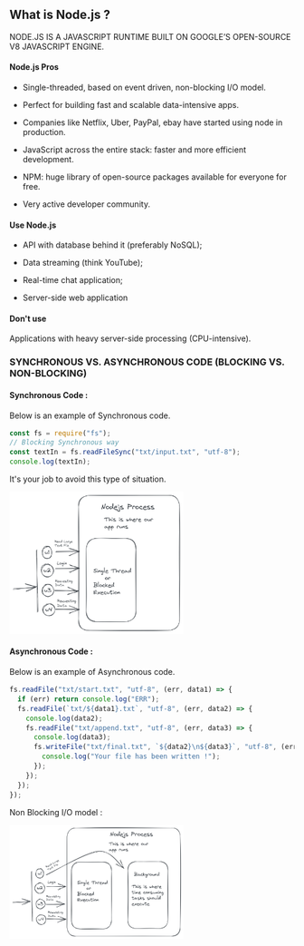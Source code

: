 ## What is Node.js ?

NODE.JS IS A JAVASCRIPT RUNTIME BUILT ON GOOGLE’S OPEN-SOURCE V8 JAVASCRIPT ENGINE.

#### Node.js Pros

-   Single-threaded, based on event driven, non-blocking I/O model.

-   Perfect for building fast and scalable data-intensive apps.
-   Companies like Netflix, Uber, PayPal, ebay have started using node in production.
-   JavaScript across the entire stack: faster and more efficient development.
-   NPM: huge library of open-source packages available for everyone for free.
-   Very active developer community.

#### Use Node.js

-   API with database behind it (preferably NoSQL);

-   Data streaming (think YouTube);
-   Real-time chat application;
-   Server-side web application

#### Don't use

Applications with heavy server-side processing
(CPU-intensive).

### SYNCHRONOUS VS. ASYNCHRONOUS CODE (BLOCKING VS. NON-BLOCKING)

#### Synchronous Code :

Below is an example of Synchronous code.

```js
const fs = require("fs");
// Blocking Synchronous way
const textIn = fs.readFileSync("txt/input.txt", "utf-8");
console.log(textIn);
```

It's your job to avoid this type of situation.

<img src="Notes-Img\N1.png" alt="N1" style="zoom:30%;" />

#### Asynchronous Code :

Below is an example of Asynchronous code.

```js
fs.readFile("txt/start.txt", "utf-8", (err, data1) => {
  if (err) return console.log("ERR");
  fs.readFile(`txt/${data1}.txt`, "utf-8", (err, data2) => {
    console.log(data2);
    fs.readFile("txt/append.txt", "utf-8", (err, data3) => {
      console.log(data3);
      fs.writeFile("txt/final.txt", `${data2}\n${data3}`, "utf-8", (err) => {
        console.log("Your file has been written !");
      });
    });
  });
});
```

Non Blocking I/O model :

<img src="Notes-Img\N2.png" alt="N2" style="zoom:30%;" />

